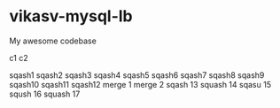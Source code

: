 # vikasv-mysql-lb
My awesome codebase

c1
c2

sqash1
sqash2
sqash3
sqash4
sqash5
sqash6
sqash7
sqash8
sqash9
sqash10
sqash11
sqash12
merge 1
merge 2
sqash 13
squash 14
sqasu 15
sqush 16
squash 17

